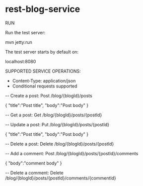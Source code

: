 rest-blog-service
=================
RUN

Run the test server:

mvn jetty:run

The test server starts by default on:

localhost:8080

SUPPORTED SERVICE OPERATIONS:

- Content-Type: application/json
- Conditional requests supported

-- Create a post:
Post
/blog/{blogId}/posts

{
  "title":"Post title",
  "body":"Post body"
}

-- Get a post:
Get
/blog/{blogId}/posts/{postId}

-- Update a post:
Put
/blog/{blogId}/posts/{postId}

{
  "title":"Post title",
  "body":"Post body"
}

-- Delete a post:
Delete
/blog/{blogId}/posts/{postId}

-- Add a comment:
Post
/blog/{blogId}/posts/{postId}/comments

{
  "body":"comment body"
}

-- Delete a comment:
Delete
/blog/{blogId}/posts/{postId}/comments/{commentId}
